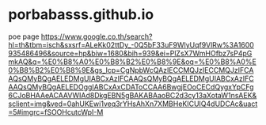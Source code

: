 # porbabasss.github.io
poe page
https://www.google.co.th/search?hl=th&tbm=isch&sxsrf=ALeKk02ttDy_-0Q5bF33uF9WlyUqf9VlRw%3A1600935486496&source=hp&biw=1680&bih=939&ei=PlZsX7WmHOfbz7sP4pGmkAQ&q=%E0%B8%A0%E0%B8%B2%E0%B8%9E&oq=%E0%B8%A0%E0%B8%B2%E0%B8%9E&gs_lcp=CgNpbWcQAzIECCMQJzIECCMQJzIFCAAQsQMyBQgAELEDMgUIABCxAzIFCAAQsQMyBQgAELEDMgUIABCxAzIFCAAQsQMyBQgAELEDOggIABCxAxCDAToCCAA6BwgjEOoCECdQygxYpCFg6CJoBHAAeACAAVWIAd8DkgEBN5gBAKABAaoBC2d3cy13aXotaW1nsAEK&sclient=img&ved=0ahUKEwi1veq3rYHsAhXn7XMBHeKICUIQ4dUDCAc&uact=5#imgrc=fSOOHcutcWpI-M